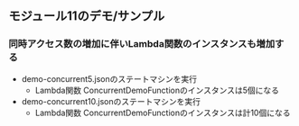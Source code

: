 
## モジュール11のデモ/サンプル


### 同時アクセス数の増加に伴いLambda関数のインスタンスも増加する
- demo-concurrent5.jsonのステートマシンを実行
  - Lambda関数 ConcurrentDemoFunctionのインスタンスは5個になる
- demo-concurrent10.jsonのステートマシンを実行
  - Lambda関数 ConcurrentDemoFunctionのインスタンスは計10個になる










